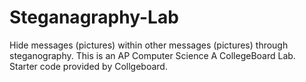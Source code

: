 # Steganagraphy-Lab
Hide messages (pictures) within other messages (pictures) through steganography. This is an AP Computer Science A CollegeBoard Lab. Starter code provided by Collgeboard.
